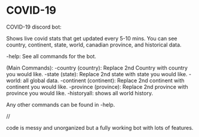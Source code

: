# COVID-19
COVID-19 discord bot:

Shows live covid stats that get updated every 5-10 mins. You can see country, continent, state, world, canadian province, and historical data.

-help: See all commands for the bot.

(Main Commands):
-country (country): Replace 2nd Country with country you would like.
-state (state): Replace 2nd state with state you would like.
-world: all global data.
-continent (continent): Replace 2nd continent with continent you would like.
-province (province): Replace 2nd province with province you would like.
-historyall: shows all world history.



Any other commands can be found in -help.

// 

code is messy and unorganized but a fully working bot with lots of features. 





